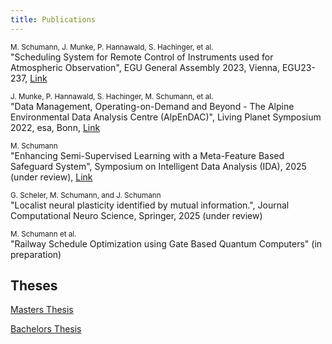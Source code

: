 ```yaml
---
title: Publications
---
```

<small>M. Schumann, J. Munke, P. Hannawald, S. Hachinger, et al.</small>
<br>"Scheduling System for Remote Control of Instruments used for Atmospheric Observation", EGU General Assembly 2023, Vienna, EGU23-237, [Link](../assets/pdfs/EGUPosterOOD_Final.pdf)

<small>J. Munke, P. Hannawald, S. Hachinger, M. Schumann, et al.</small>
<br>"Data Management, Operating-on-Demand and Beyond - The Alpine Environmental Data Analysis Centre (AlpEnDAC)", Living Planet Symposium 2022, esa, Bonn, [Link](../assets/pdfs/AlpEnDAC_LPS-2022_final.pdf)

<small>M. Schumann</small>
<br>"Enhancing Semi-Supervised Learning with a Meta-Feature Based Safeguard System", Symposium on Intelligent Data Analysis (IDA), 2025 (under review), [Link](../assets/pdfs/IDA_2025_Martin_Schumann.pdf)

<small>G. Scheler, M. Schumann, and J. Schumann</small>
<br>"Localist neural plasticity identified by mutual information.", Journal Computational Neuro Science, Springer, 2025 (under review)

<small>M. Schumann et al.</small>
<br> "Railway Schedule Optimization using Gate Based Quantum Computers" (in preparation)

## Theses

[Masters Thesis](../assets/pdfs/main.pdf)

[Bachelors Thesis](../assets/pdfs/schu22.pdf)